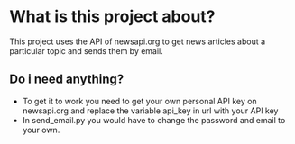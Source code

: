 # What is this project about?
This project uses the API of newsapi.org to get news articles about a particular topic and sends them by email.
## Do i need anything?
- To get it to work you need to get your own personal API key on newsapi.org and replace the variable api_key in url with your API key
- In send_email.py you would have to change the password and email to your own.